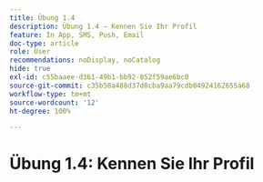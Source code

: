 ```yaml
---
title: Übung 1.4
description: Übung 1.4 – Kennen Sie Ihr Profil
feature: In App, SMS, Push, Email
doc-type: article
role: User
recommendations: noDisplay, noCatalog
hide: true
exl-id: c55baaee-d361-49b1-bb92-852f59ae6bc0
source-git-commit: c35b58a488d37d0cba9aa79cdb04924162655a68
workflow-type: tm+mt
source-wordcount: '12'
ht-degree: 100%

---
```


# Übung 1.4: Kennen Sie Ihr Profil
